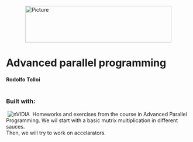 <img src="/u/dssc/tolloi/HPC_part_2/images/cineca.png" 
        alt="Picture" 
        width="400" 
        height="100" 
        style="display: block; margin: 0 auto" />
# Advanced parallel programming
#### Rodolfo Tolloi
[![<GMAIL>](https://img.shields.io/badge/Gmail-D14836?style=for-the-badge&logo=gmail&logoColor=white)](rodolfo.tolloi@gmail.com)
### Built with: 
![<C>](https://img.shields.io/badge/C-00599C?style=for-the-badge&logo=c&logoColor=white)
![nVIDIA](https://img.shields.io/badge/nVIDIA-%2376B900.svg?style=for-the-badge&logo=nVIDIA&logoColor=white)
![<CINECA>]()
Homeworks and exercises from the course in Advanced Parallel Programming.
We wil start with a basic mutrix multiplication in different sauces.  
Then, we will try to work on accelarators.
